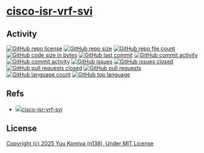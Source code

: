 # [cisco-isr-vrf-svi](https://github.com/n138-kz/cisco-isr-vrf-svi)

## Activity

[![GitHub repo license](https://img.shields.io/github/license/n138-kz/cisco-isr-vrf-svi)](/LICENSE)
[![GitHub repo size](https://img.shields.io/github/repo-size/n138-kz/cisco-isr-vrf-svi)](/../../)
[![GitHub repo file count](https://img.shields.io/github/directory-file-count/n138-kz/cisco-isr-vrf-svi)](/../../)
[![GitHub code size in bytes](https://img.shields.io/github/languages/code-size/n138-kz/cisco-isr-vrf-svi)](/../../)
[![GitHub last commit](https://img.shields.io/github/last-commit/n138-kz/cisco-isr-vrf-svi)](/../../commits)
[![GitHub commit activity](https://img.shields.io/github/commit-activity/w/n138-kz/cisco-isr-vrf-svi)](/../../commits)
[![GitHub commit activity](https://img.shields.io/github/commit-activity/t/n138-kz/cisco-isr-vrf-svi)](/../../commits)
[![GitHub issues](https://img.shields.io/github/issues/n138-kz/cisco-isr-vrf-svi)](/../../issues)
[![GitHub issues closed](https://img.shields.io/github/issues-closed/n138-kz/cisco-isr-vrf-svi)](/../../issues)
[![GitHub pull requests closed](https://img.shields.io/github/issues-pr-closed/n138-kz/cisco-isr-vrf-svi)](/../../pulls)
[![GitHub pull requests](https://img.shields.io/github/issues-pr/n138-kz/cisco-isr-vrf-svi)](/../../pulls)
[![GitHub language count](https://img.shields.io/github/languages/count/n138-kz/cisco-isr-vrf-svi)](/../../)
[![GitHub top language](https://img.shields.io/github/languages/top/n138-kz/cisco-isr-vrf-svi)](/../../)

## Refs

- [![](https://www.google.com/s2/favicons?size=64&domain=https://github.com)cisco-isr-vrf-svi](https://github.com/n138-kz/cisco-isr-vrf-svi/)

## License

[Copyright (c) 2025 Yuu Komiya (n138), Under MIT License](LICENSE)  
